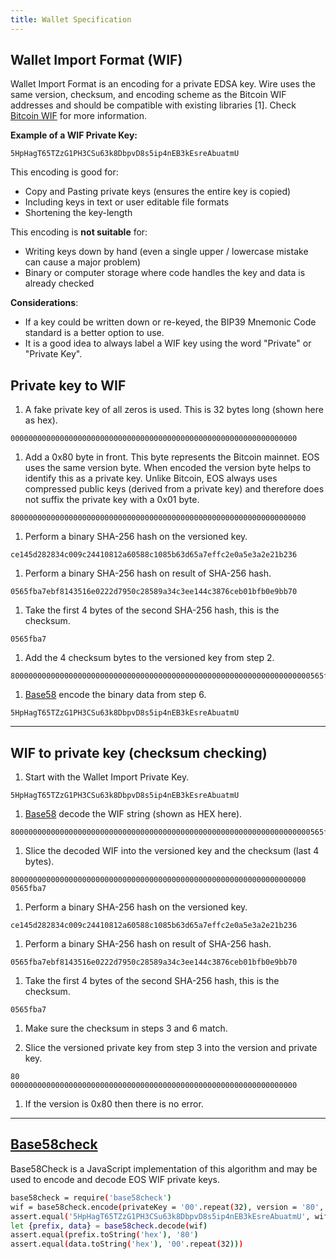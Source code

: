 ```yaml
---
title: Wallet Specification
---
```


## Wallet Import Format (WIF)

Wallet Import Format is an encoding for a private EDSA key.  Wire uses the same version, checksum, and encoding scheme as the Bitcoin WIF addresses and should be compatible with existing libraries [1]. Check [Bitcoin WIF](https://en.bitcoin.it/wiki/Wallet_import_format) for more information.

**Example of a WIF Private Key:**

```
5HpHagT65TZzG1PH3CSu63k8DbpvD8s5ip4nEB3kEsreAbuatmU
```

This encoding is good for:

* Copy and Pasting private keys (ensures the entire key is copied)
* Including keys in text or user editable file formats
* Shortening the key-length

This encoding is **not suitable** for:

* Writing keys down by hand (even a single upper / lowercase mistake can cause a major problem)
* Binary or computer storage where code handles the key and data is already checked

**Considerations**:

* If a key could be written down or re-keyed, the BIP39 Mnemonic Code standard is a better option to use.
* It is a good idea to always label a WIF key using the word "Private" or "Private Key".

## Private key to WIF

1. A fake private key of all zeros is used.  This is 32 bytes long (shown here as hex).

```console
0000000000000000000000000000000000000000000000000000000000000000
```

1. Add a 0x80 byte in front.  This byte represents the Bitcoin mainnet.  EOS uses the same version byte.  When encoded the version byte helps to identify this as a private key.  Unlike Bitcoin, EOS always uses compressed public keys (derived from a private key) and therefore does not suffix the private key with a 0x01 byte.

```console
800000000000000000000000000000000000000000000000000000000000000000
```

1. Perform a binary SHA-256 hash on the versioned key.

```console
ce145d282834c009c24410812a60588c1085b63d65a7effc2e0a5e3a2e21b236
```

1. Perform a binary SHA-256 hash on result of SHA-256 hash.

```console
0565fba7ebf8143516e0222d7950c28589a34c3ee144c3876ceb01bfb0e9bb70
```

1. Take the first 4 bytes of the second SHA-256 hash, this is the checksum.

```console
0565fba7
```

1. Add the 4 checksum bytes to the versioned key from step 2.

```console
8000000000000000000000000000000000000000000000000000000000000000000565fba7
```

1. [Base58](http://npmjs.com/package/bs58) encode the binary data from step 6.

```console
5HpHagT65TZzG1PH3CSu63k8DbpvD8s5ip4nEB3kEsreAbuatmU
```

---

## WIF to private key (checksum checking)

1. Start with the Wallet Import Private Key.

```console
5HpHagT65TZzG1PH3CSu63k8DbpvD8s5ip4nEB3kEsreAbuatmU
```

1. [Base58](http://npmjs.com/package/bs58) decode the WIF string (shown as HEX here).

```console
8000000000000000000000000000000000000000000000000000000000000000000565fba7
```

1. Slice the decoded WIF into the versioned key and the checksum (last 4 bytes).

```console
800000000000000000000000000000000000000000000000000000000000000000
0565fba7
```

1. Perform a binary SHA-256 hash on the versioned key.

```console
ce145d282834c009c24410812a60588c1085b63d65a7effc2e0a5e3a2e21b236
```

1. Perform a binary SHA-256 hash on result of SHA-256 hash.

```console
0565fba7ebf8143516e0222d7950c28589a34c3ee144c3876ceb01bfb0e9bb70
```

1. Take the first 4 bytes of the second SHA-256 hash, this is the checksum.

```console
0565fba7
```

1. Make sure the checksum in steps 3 and 6 match.

2. Slice the versioned private key from step 3 into the version and private key.

```console
80
0000000000000000000000000000000000000000000000000000000000000000
```

1. If the version is 0x80 then there is no error.

---

## [Base58check](https://www.npmjs.com/package/base58check)

Base58Check is a JavaScript implementation of this algorithm and may be used to encode and decode EOS WIF private keys.

```sh
base58check = require('base58check')
wif = base58check.encode(privateKey = '00'.repeat(32), version = '80', encoding = 'hex')
assert.equal('5HpHagT65TZzG1PH3CSu63k8DbpvD8s5ip4nEB3kEsreAbuatmU', wif)
let {prefix, data} = base58check.decode(wif)
assert.equal(prefix.toString('hex'), '80')
assert.equal(data.toString('hex'), '00'.repeat(32)))
```
